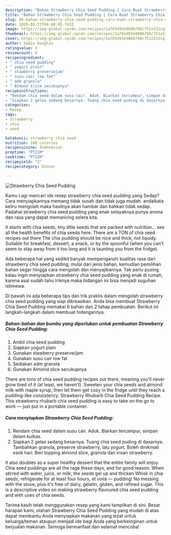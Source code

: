 ```yaml
---
description: "Bahan Strawberry Chia Seed Pudding | Cara Buat Strawberry Chia Seed Pudding Yang Enak Dan Mudah"
title: "Bahan Strawberry Chia Seed Pudding | Cara Buat Strawberry Chia Seed Pudding Yang Enak Dan Mudah"
slug: 88-bahan-strawberry-chia-seed-pudding-cara-buat-strawberry-chia-seed-pudding-yang-enak-dan-mudah
date: 2020-05-22T04:48:05.742Z
image: https://img-global.cpcdn.com/recipes/1a765d93e980b798/751x532cq70/strawberry-chia-seed-pudding-foto-resep-utama.jpg
thumbnail: https://img-global.cpcdn.com/recipes/1a765d93e980b798/751x532cq70/strawberry-chia-seed-pudding-foto-resep-utama.jpg
cover: https://img-global.cpcdn.com/recipes/1a765d93e980b798/751x532cq70/strawberry-chia-seed-pudding-foto-resep-utama.jpg
author: Sadie Douglas
ratingvalue: 3
reviewcount: 6
recipeingredient:
- " chia seed pudding"
- " yogurt plain"
- " stawberry preservejam"
- " susu cair low fat"
- " adm granola"
- " Almond slice secukupnya"
recipeinstructions:
- "Rendam chia seed dalam susu cair. Aduk. Biarkan tercampur, simpan dalam kulkas."
- "Siapkan 2 gelas sedang besarnya. Tuang chia seed puding di dasarnya. Tambahkan granola, preserve strawberry, lalu yogurt. Boleh dinikmati esok hari. Beri topping almond slice, granola dan irisan strawberry."
categories:
- Resep
tags:
- strawberry
- chia
- seed

katakunci: strawberry chia seed 
nutrition: 240 calories
recipecuisine: Indonesian
preptime: "PT21M"
cooktime: "PT32M"
recipeyield: "2"
recipecategory: Dinner

---
```



![Strawberry Chia Seed Pudding](https://img-global.cpcdn.com/recipes/1a765d93e980b798/751x532cq70/strawberry-chia-seed-pudding-foto-resep-utama.jpg)

Kamu Lagi mencari ide resep strawberry chia seed pudding yang Sedap? Cara menyiapkannya memang tidak susah dan tidak juga mudah. andaikata keliru mengolah maka hasilnya akan hambar dan bahkan tidak sedap. Padahal strawberry chia seed pudding yang enak selayaknya punya aroma dan rasa yang dapat memancing selera kita.

It starts with chia seeds, tiny little seeds that are packed with nutrition… see all the health benefits of chia seeds here. There are a TON of chia seed recipes out there The chia pudding should be nice and thick, not liquidy. Suitable for breakfast, dessert, a snack, or by the spoonful (when you can&#39;t seem to stay away from it too long and it is taunting you from the fridge).

Ada beberapa hal yang sedikit banyak mempengaruhi kualitas rasa dari strawberry chia seed pudding, mulai dari jenis bahan, kemudian pemilihan bahan segar hingga cara mengolah dan menyajikannya. Tak perlu pusing kalau ingin menyiapkan strawberry chia seed pudding yang enak di rumah, karena asal sudah tahu triknya maka hidangan ini bisa menjadi suguhan istimewa.


Di bawah ini ada beberapa tips dan trik praktis dalam mengolah strawberry chia seed pudding yang siap dikreasikan. Anda bisa membuat Strawberry Chia Seed Pudding memakai 6 bahan dan 2 tahap pembuatan. Berikut ini langkah-langkah dalam membuat hidangannya.

<!--inarticleads1-->

##### Bahan-bahan dan bumbu yang diperlukan untuk pembuatan Strawberry Chia Seed Pudding:

1. Ambil  chia seed pudding
1. Siapkan  yogurt plain
1. Gunakan  stawberry preserve/jam
1. Gunakan  susu cair low fat
1. Sediakan  adm granola
1. Gunakan  Almond slice secukupnya


There are tons of chia seed pudding recipes out there, meaning you&#39;ll never grow tired of it (at least, we haven&#39;t). Sweeten your chia seeds and almond milk with maple syrup, then let them get cozy in the fridge until they reach a pudding-like consistency. Strawberry Rhubarb Chia Seed Pudding Recipe. This strawberry rhubarb chia seed pudding is easy to take on the go to work — just put in a portable container. 

<!--inarticleads2-->

##### Cara menyiapkan Strawberry Chia Seed Pudding:

1. Rendam chia seed dalam susu cair. Aduk. Biarkan tercampur, simpan dalam kulkas.
1. Siapkan 2 gelas sedang besarnya. Tuang chia seed puding di dasarnya. Tambahkan granola, preserve strawberry, lalu yogurt. Boleh dinikmati esok hari. Beri topping almond slice, granola dan irisan strawberry.


It also doubles as a super healthy dessert that the entire family will enjoy. Chia seed puddings are all the rage these days, and for good reason. When stirred with water, juice, or milk, the seeds gel up and thicken Whisk in chia seeds, refrigerate for at least four hours, et voilà — pudding! No messing with the stove, plus it&#39;s free of dairy, gelatin, gluten, and refined sugar. This is a descriptive video on making strawberry flavoured chia seed pudding and with uses of chia seeds. 

Terima kasih telah menggunakan resep yang kami tampilkan di sini. Besar harapan kami, olahan Strawberry Chia Seed Pudding yang mudah di atas dapat membantu Anda menyiapkan makanan yang lezat untuk keluarga/teman ataupun menjadi ide bagi Anda yang berkeinginan untuk berjualan makanan. Semoga bermanfaat dan selamat mencoba!
